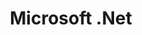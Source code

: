 ---
blog: https://blogs.msdn.microsoft.com/dotnet/
facebook: https://www.facebook.com/Dotnet
font:
  google: https://fonts.google.com/specimen/Open+Sans
  name: Open Sans
git: https://github.com/dotnet
guide: https://github.com/dotnet/brand
images:
- dotnet-vertical.svg
- dotnet-horizontal.svg
- dotnet-ar21.svg
- dotnet-icon.svg
logohandle: dotnet
redirect_from: /logos/microsoft_dotnet/index.html
sort: microsoft_dotnet
tags:
- programming_language
- programming_library
title: Microsoft .Net
twitter: https://x.com/dotnet
website: https://dotnet.microsoft.com/
wikipedia: https://en.wikipedia.org/wiki/.NET
---